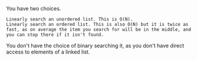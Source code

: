 

You have two choices.

    Linearly search an unordered list. This is O(N).
    Linearly search an ordered list. This is also O(N) but it is twice as fast, as on average the item you search for will be in the middle, and you can stop there if it isn't found.

You don't have the choice of binary searching it, as you don't have direct access to elements of a linked list.